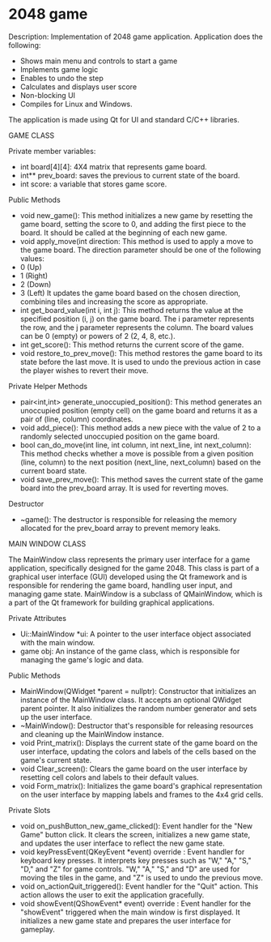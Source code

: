# 2048 game

Description:
Implementation of 2048 game application.
Application does the following:
- Shows main menu and controls to start a game
- Implements game logic
- Enables to undo the step
- Calculates and displays user score
- Non-blocking UI
- Compiles for Linux and Windows.

 The application is made using Qt for UI and standard C/C++ libraries.


GAME CLASS

Private member variables:
- int board[4][4]: 4X4 matrix that represents game board.
- int** prev_board: saves the previous to current state of the board.
- int score: a variable that stores game score.

Public Methods
- void new_game(): This method initializes a new game by resetting the game board, setting the score to 0, and adding the first piece to the board. It should be called at the beginning of each new game.
- void apply_move(int direction: This method is used to apply a move to the game board. The direction parameter should be one of the following values:
- 0 (Up)
- 1 (Right)
- 2 (Down)
- 3 (Left)
It updates the game board based on the chosen direction, combining tiles and increasing the score as appropriate.
- int get_board_value(int i, int j): This method returns the value at the specified position (i, j) on the game board. The i parameter represents the row, and the j parameter represents the column. The board values can be 0 (empty) or powers of 2 (2, 4, 8, etc.).
- int get_score(): This method returns the current score of the game.
- void restore_to_prev_move(): This method restores the game board to its state before the last move. It is used to undo the previous action in case the player wishes to revert their move.

Private Helper Methods
- pair<int,int> generate_unoccupied_position(): This method generates an unoccupied position (empty cell) on the game board and returns it as a pair of (line, column) coordinates.
- void add_piece(): This method adds a new piece with the value of 2 to a randomly selected unoccupied position on the game board.
- bool can_do_move(int line, int column, int next_line, int next_column): This method checks whether a move is possible from a given position (line, column) to the next position (next_line, next_column) based on the current board state.
- void save_prev_move(): This method saves the current state of the game board into the prev_board array. It is used for reverting moves.

Destructor
- ~game():  The destructor is responsible for releasing the memory allocated for the prev_board array to prevent memory leaks.


MAIN WINDOW CLASS

The MainWindow class represents the primary user interface for a game application, specifically designed for the game 2048. This class is part of a graphical user interface (GUI) developed using the Qt framework and is responsible for rendering the game board, handling user input, and managing game state. MainWindow is a subclass of QMainWindow, which is a part of the Qt framework for building graphical applications.

Private Attributes
- Ui::MainWindow *ui: A pointer to the user interface object associated with the main window.
- game obj: An instance of the game class, which is responsible for managing the game's logic and data.

Public Methods
- MainWindow(QWidget *parent = nullptr): Constructor that initializes an instance of the MainWindow class. It accepts an optional QWidget parent pointer. It also initializes the random number generator and sets up the user interface.
- ~MainWindow(): Destructor that's responsible for releasing resources and cleaning up the MainWindow instance.
- void Print_matrix(): Displays the current state of the game board on the user interface, updating the colors and labels of the cells based on the game's current state.
- void Clear_screen(): Clears the game board on the user interface by resetting cell colors and labels to their default values.
- void Form_matrix(): Initializes the game board's graphical representation on the user interface by mapping labels and frames to the 4x4 grid cells.

Private Slots
- void on_pushButton_new_game_clicked(): Event handler for the "New Game" button click. It clears the screen, initializes a new game state, and updates the user interface to reflect the new game state.
- void keyPressEvent(QKeyEvent *event) override : Event handler for keyboard key presses. It interprets key presses such as "W," "A," "S," "D," and "Z" for game controls. "W," "A," "S," and "D" are used for moving the tiles in the game, and "Z" is used to undo the previous move.
- void on_actionQuit_triggered(): Event handler for the "Quit" action. This action allows the user to exit the application gracefully.
- void showEvent(QShowEvent* event) override : Event handler for the "showEvent" triggered when the main window is first displayed. It initializes a new game state and prepares the user interface for gameplay.
